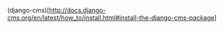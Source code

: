 (django-cms)[http://docs.django-cms.org/en/latest/how_to/install.html#install-the-django-cms-package]